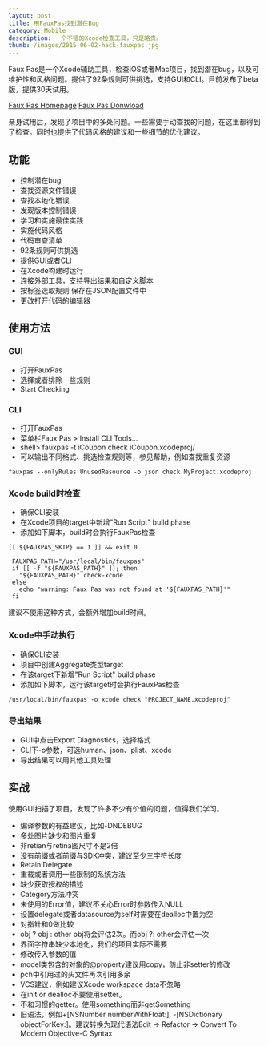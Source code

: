 ```yaml
---
layout: post
title: 用FauxPas找到潜在Bug
category: Mobile
description: 一个不错的Xcode检查工具，只是略贵。
thumb: /images/2015-06-02-hack-fauxpas.jpg
---
```

Faux Pas是一个Xcode辅助工具，检查iOS或者Mac项目，找到潜在bug，以及可维护性和风格问题。提供了92条规则可供挑选，支持GUI和CLI。目前发布了beta版，提供30天试用。

[Faux Pas Homepage](http://fauxpasapp.com/)
[Faux Pas Donwload](http://fauxpasapp.com/try/)

亲身试用后，发现了项目中的多处问题。一些需要手动查找的问题，在这里都得到了检查。同时也提供了代码风格的建议和一些细节的优化建议。

## 功能

 - 控制潜在bug
 - 查找资源文件错误
 - 查找本地化错误
 - 发现版本控制错误
 - 学习和实施最佳实践
 - 实施代码风格
 - 代码审查清单
 - 92条规则可供挑选
 - 提供GUI或者CLI
 - 在Xcode构建时运行
 - 连接外部工具，支持导出结果和自定义脚本
 - 按标签选取规则 保存在JSON配置文件中
 - 更改打开代码的编辑器

## 使用方法

### GUI

 - 打开FauxPas
 - 选择或者排除一些规则
 - Start Checking
    
### CLI

 - 打开FauxPas
 - 菜单栏Faux Pas > Install CLI Tools…
 - shell> fauxpas -t iCoupon check iCoupon.xcodeproj/
 - 可以输出不同格式、挑选检查规则等，参见帮助，例如查找重复资源

 ```
 fauxpas --onlyRules UnusedResource -o json check MyProject.xcodeproj
 ```
 
### Xcode build时检查

 - 确保CLI安装
 - 在Xcode项目的target中新增"Run Script" build phase
 - 添加如下脚本，build时会执行FauxPas检查
  
```
[[ ${FAUXPAS_SKIP} == 1 ]] && exit 0

 FAUXPAS_PATH="/usr/local/bin/fauxpas"
 if [[ -f "${FAUXPAS_PATH}" ]]; then
   "${FAUXPAS_PATH}" check-xcode
 else
   echo "warning: Faux Pas was not found at '${FAUXPAS_PATH}'"
 fi
```
建议不使用这种方式，会额外增加build时间。

### Xcode中手动执行

 - 确保CLI安装
 - 项目中创建Aggregate类型target
 - 在该target下新增"Run Script" build phase
 - 添加如下脚本，运行该target时会执行FauxPas检查
 
 ```
 /usr/local/bin/fauxpas -o xcode check "PROJECT_NAME.xcodeproj"
 ```
 
### 导出结果

 - GUI中点击Export Diagnostics，选择格式
 - CLI下-o参数，可选human、json、plist、xcode
 - 导出结果可以用其他工具处理

## 实战

使用GUI扫描了项目，发现了许多不少有价值的问题，值得我们学习。

 - 编译参数的有益建议，比如-DNDEBUG
 - 多处图片缺少和图片重复
 - 非retian与retina图尺寸不是2倍
 - 没有前缀或者前缀与SDK冲突，建议至少三字符长度
 - Retain Delegate
 - 重载或者调用一些限制的系统方法
 - 缺少获取授权的描述
 - Category方法冲突
 - 未使用的Error值，建议不关心Error时参数传入NULL
 - 设置delegate或者datasource为self时需要在dealloc中置为空
 - 对指针和0做比较
 - obj ? obj : other obj将会评估2次。而obj ?: other会评估一次
 - 界面字符串缺少本地化，我们的项目实际不需要
 - 修改传入参数的值
 - model类包含的对象的@property建议用copy，防止非setter的修改
 - pch中引用过的头文件再次引用多余
 - VCS建议，例如建议Xcode workspace data不忽略
 - 在init or dealloc不要使用setter。
 - 不和习惯的getter。使用something而非getSomething
 - 旧语法，例如+[NSNumber numberWithFloat:], -[NSDictionary objectForKey:]。建议转换为现代语法Edit → Refactor → Convert To Modern Objective-C Syntax